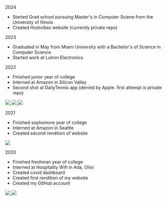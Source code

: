 2024
- Started Grad school pursuing Master's in Computer Sciene from the University of Illinois
- Created Hostvibes website (currently private repo)

2023
- Graduated in May from Miami University with a Bachelor's of Science in Computer Science
- Started work at Lutron Electronics

2022
- Finished junior year of college
- Interned at Amazon in Silicon Valley
- Second shot at DailyTennis app (denied by Apple. first attempt is private repo)

<a href="https://github.com/JohnDoll2023/djl">
	  <img src="https://github-readme-stats.vercel.app/api/pin/?username=johndoll2023&repo=djl&title_color=000000&icon_color=000000&hide_border=true&text_color=000000&border_radius=10&border_color=000000&show_owner=false&bg_color=28,DEDEDE,B8FFF3" />
</a>

<a href="https://github.com/JohnDoll2023/djl-demo">
	  <img src="https://github-readme-stats.vercel.app/api/pin/?username=johndoll2023&repo=djl-demo&title_color=000000&icon_color=000000&hide_border=true&text_color=000000&border_radius=10&border_color=000000&show_owner=false&bg_color=28,DEDEDE,B8FFF3" />
</a>

<a href="https://github.com/JohnDoll2023/DailyTennis">
	  <img src="https://github-readme-stats.vercel.app/api/pin/?username=johndoll2023&repo=DailyTennis&title_color=000000&icon_color=000000&hide_border=true&text_color=000000&border_radius=10&border_color=000000&show_owner=false&bg_color=28,DEDEDE,B8FFF3" />
</a>

2021
- Finished sophomore year of college
- Interned at Amazon in Seattle
- Created second rendition of website

<a href="https://github.com/JohnDoll2023/Website">
	  <img src="https://github-readme-stats.vercel.app/api/pin/?username=johndoll2023&repo=Website&title_color=000000&icon_color=000000&hide_border=true&text_color=000000&border_radius=10&border_color=000000&show_owner=false&bg_color=28,DEDEDE,B8FFF3" />
</a>

2020
- Finished freshman year of college
- Interned at Hospitality Wifi in Ada, Ohio
- Created covid dashboard
- Created first rendition of my website
- Created my GitHub account

<a href="https://github.com/JohnDoll2023/COVID19-Dashboard">
	  <img src="https://github-readme-stats.vercel.app/api/pin/?username=johndoll2023&repo=COVID19-Dashboard&title_color=000000&icon_color=000000&hide_border=true&text_color=000000&border_radius=10&border_color=000000&show_owner=false&bg_color=28,DEDEDE,B8FFF3" />
</a>

<a href="https://github.com/JohnDoll2023/Website/tree/ec30e252db0dc95f4e69fdba343dbe19b9ae89eb">
	  <img src="https://github-readme-stats.vercel.app/api/pin/?username=johndoll2023&repo=Website&title_color=000000&icon_color=000000&hide_border=true&text_color=000000&border_radius=10&border_color=000000&show_owner=false&bg_color=28,DEDEDE,B8FFF3" />
</a>
